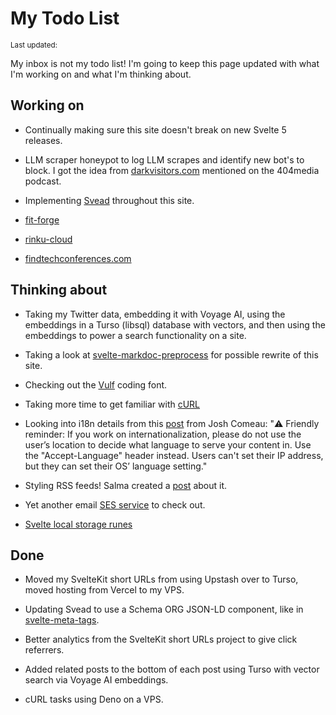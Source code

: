 <script>
  import { DateUpdated, Small } from '$lib/components'
</script>

<!-- cSpell:ignore vulf salma darkvisitors markdoc findtechconferences -->

# My Todo List

<Small>
  Last updated: <DateUpdated date="2024-10-18" small="true" />
</Small>

My inbox is not my todo list! I'm going to keep this page updated with
what I'm working on and what I'm thinking about.

## Working on

- Continually making sure this site doesn't break on new Svelte 5
  releases.

- LLM scraper honeypot to log LLM scrapes and identify new bot's to
  block. I got the idea from
  [darkvisitors.com](https://darkvisitors.com/docs/analytics)
  mentioned on the 404media podcast.

- Implementing [Svead](https://svead.pages.dev) throughout this site.

- [fit-forge](https://fit-forge.pages.dev)

- [rinku-cloud](https://rinku.cloud)

- [findtechconferences.com](https://findtechconferences.com/)

## Thinking about

- Taking my Twitter data, embedding it with Voyage AI, using the
  embeddings in a Turso (libsql) database with vectors, and then using
  the embeddings to power a search functionality on a site.

- Taking a look at
  [svelte-markdoc-preprocess](https://github.com/TorstenDittmann/svelte-markdoc-preprocess)
  for possible rewrite of this site.

- Checking out the [Vulf](https://ohnotype.co/fonts/vulf) coding font.

- Taking more time to get familiar with
  [cURL](https://www.youtube.com/watch?v=APtOavXTv5M)

- Looking into i18n details from this
  [post](https://x.com/joshwcomeau/status/1759616073773543485?s=46&t=4RSOl8kQCdkHm0U5FcdeaA)
  from Josh Comeau: "⚠️ Friendly reminder: If you work on
  internationalization, please do not use the user’s location to
  decide what language to serve your content in. Use the
  "Accept-Language" header instead. Users can't set their IP address,
  but they can set their OS’ language setting."

- Styling RSS feeds! Salma created a
  [post](https://github.com/whitep4nth3r/mk2-p4nth3rblog/blob/main/src/_css/rss-style.xsl)
  about it.

- Yet another email
  [SES service](https://docs.useplunk.com/guides/setting-up-automation)
  to check out.

- [Svelte local storage runes](https://www.reddit.com/r/sveltejs/s/mk6d48xK7c)

## Done

- Moved my SvelteKit short URLs from using Upstash over to Turso,
  moved hosting from Vercel to my VPS.

- Updating Svead to use a Schema ORG JSON-LD component, like in
  [svelte-meta-tags](https://github.com/oekazuma/svelte-meta-tags).

- Better analytics from the SvelteKit short URLs project to give click
  referrers.

- Added related posts to the bottom of each post using Turso with
  vector search via Voyage AI embeddings.

- cURL tasks using Deno on a VPS.
